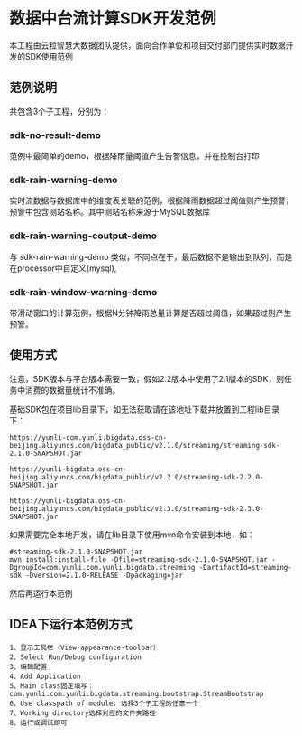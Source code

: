 # 数据中台流计算SDK开发范例

本工程由云粒智慧大数据团队提供，面向合作单位和项目交付部门提供实时数据开发的SDK使用范例


## 范例说明

共包含3个子工程，分别为：

### sdk-no-result-demo
范例中最简单的demo，根据降雨量阈值产生告警信息，并在控制台打印

### sdk-rain-warning-demo
实时流数据与数据库中的维度表关联的范例，根据降雨数据超过阈值则产生预警，预警中包含测站名称。其中测站名称来源于MySQL数据库

### sdk-rain-warning-coutput-demo
与 sdk-rain-warning-demo 类似，不同点在于，最后数据不是输出到队列，而是在processor中自定义(mysql),

### sdk-rain-window-warning-demo
带滑动窗口的计算范例，根据N分钟降雨总量计算是否超过阈值，如果超过则产生预警。

## 使用方式

注意，SDK版本与平台版本需要一致，假如2.2版本中使用了2.1版本的SDK，则任务中消费的数据量统计不准确。

基础SDK包在项目lib目录下，如无法获取请在该地址下载并放置到工程lib目录下：
```shell script
https://yunli-com.yunli.bigdata.oss-cn-beijing.aliyuncs.com/bigdata_public/v2.1.0/streaming/streaming-sdk-2.1.0-SNAPSHOT.jar

https://yunli-bigdata.oss-cn-beijing.aliyuncs.com/bigdata_public/v2.2.0/streaming-sdk-2.2.0-SNAPSHOT.jar

https://yunli-bigdata.oss-cn-beijing.aliyuncs.com/bigdata_public/v2.3.0/streaming-sdk-2.3.0-SNAPSHOT.jar
```


如果需要完全本地开发，请在lib目录下使用mvn命令安装到本地，如：

```
#streaming-sdk-2.1.0-SNAPSHOT.jar
mvn install:install-file -Dfile=streaming-sdk-2.1.0-SNAPSHOT.jar -DgroupId=com.yunli.com.yunli.bigdata.streaming -DartifactId=streaming-sdk -Dversion=2.1.0-RELEASE -Dpackaging=jar

```
然后再运行本范例

## IDEA下运行本范例方式

    1、显示工具栏（View-appearance-toolbar）
    2、Select Run/Debug configuration
    3、编辑配置
    4、Add Application
    5、Main class固定填写：com.yunli.com.yunli.bigdata.streaming.bootstrap.StreamBootstrap
    6、Use classpath of module: 选择3个子工程的任意一个
    7、Working directory选择对应的文件夹路径
    8、运行或调试即可